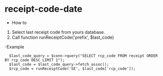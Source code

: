 # receipt-code-date
- How to
1. Select last receipt code from yours database.
2. Call function runReceiptCode('prefix', $last_code)

-Example
```
  $last_code_query = $conn->query("SELECT rcp_code FROM receipt ORDER BY rcp_code DESC LIMIT 1");
  $last_code = $last_code_query->fetch_assoc();
  $rcp_code = runReceiptCode('SE', $last_code['rcp_code']);
```
